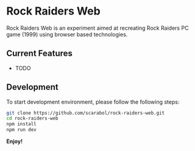 # Rock Raiders Web #
Rock Raiders Web is an experiment aimed at recreating Rock Raiders PC game (1999) using browser based technologies.

## Current Features
- TODO

## Development
To start development environment, please follow the following steps:

```bash
git clone https://github.com/scarabol/rock-raiders-web.git
cd rock-raiders-web
npm install
npm run dev
```

**Enjoy!**
